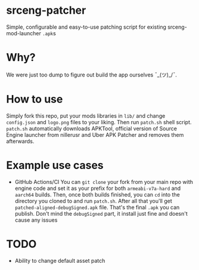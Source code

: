 # srceng-patcher
Simple, configurable and easy-to-use patching script for existing srceng-mod-launcher `.apk`s

# Why?
We were just too dump to figure out build the app ourselves ¯\_(ツ)_/¯.

# How to use
Simply fork this repo, put your mods libraries in `lib/` and change `config.json` and `logo.png` files to your liking. Then run `patch.sh` shell script. `patch.sh` automatically downloads APKTool, official version of Source Engine launcher from nillerusr and Uber APK Patcher and removes them afterwards.

# Example use cases
- GitHub Actions/CI
You can `git clone` your fork from your main repo with engine code and set it as your prefix for both `armeabi-v7a-hard` and `aarch64` builds. Then, once both builds finished, you can `cd` into the directory you cloned to and run `patch.sh`. After all that you'll get `patched-aligned-debugSigned.apk` file. That's the final `.apk` you can publish. Don't mind the `debugSigned` part, it install just fine and doesn't cause any issues

# TODO
- Ability to change default asset patch
